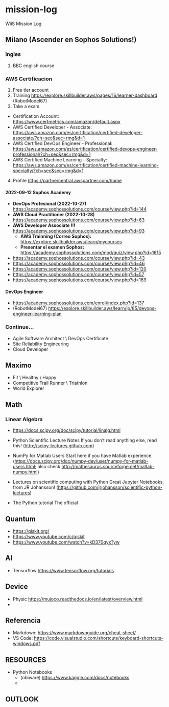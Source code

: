 # mission-log
WiiS Mission Log

## Milano (Ascender en Sophos Solutions!)

### Ingles
1. BBC english course

### AWS Certificacion
1. Free tier account
2. Training https://explore.skillbuilder.aws/pages/16/learner-dashboard (RobotModel67)
3. Take a exam 
  - Certification Account: https://www.certmetrics.com/amazon/default.aspx
  - AWS Certified Developer - Associate: https://aws.amazon.com/es/certification/certified-developer-associate/?ch=sec&sec=rmg&d=1
  - AWS Certified DevOps Engineer - Professional: https://aws.amazon.com/es/certification/certified-devops-engineer-professional/?ch=sec&sec=rmg&d=1
  - AWS Certified Machine Learning - Specialty: https://aws.amazon.com/es/certification/certified-machine-learning-specialty/?ch=sec&sec=rmg&d=1
4. Profile https://partnercentral.awspartner.com/home

#### 2022-09-12 Sophos Academy
  - **DevOps Profesional (2022-10-27)** https://academy.sophossolutions.com/course/view.php?id=144
  - **AWS Cloud Practitioner (2022-10-28)** https://academy.sophossolutions.com/course/view.php?id=63
  - **AWS Developer Associate !!!** https://academy.sophossolutions.com/course/view.php?id=93
    - __AWS Trainning (Correo Sophos):__ https://explore.skillbuilder.aws/learn/mycourses
    - __Presentar el examen Sophos:__ https://academy.sophossolutions.com/mod/quiz/view.php?id=1615
- https://academy.sophossolutions.com/course/view.php?id=43
- https://academy.sophossolutions.com/course/view.php?id=46
- https://academy.sophossolutions.com/course/view.php?id=120
- https://academy.sophossolutions.com/course/view.php?id=57
- https://academy.sophossolutions.com/course/view.php?id=169

#### DevOps Engineer
- https://academy.sophossolutions.com/enrol/index.php?id=137
- (RobotModel67) https://explore.skillbuilder.aws/learn/lp/85/devops-engineer-learning-plan

### Continue...
* Agile Software Architect \ DevOps Certificate
* Site Reliability Engineering
* Cloud Developer

## Maximo
- Fit \ Healthy \ Happy
- Competitive Trail Runner \ Triathlon
- World Explorer

## Math
### Linear Algebra
- https://docs.scipy.org/doc/scipy/tutorial/linalg.html

- Python Scientific Lecture Notes If you don’t read anything else, read this!
(http://scipy-lectures.github.com)
- NumPy for Matlab Users Start here if you have Matlab experience.
(https://docs.scipy.org/doc/numpy-dev/user/numpy-for-matlab-users.html; also
check http://mathesaurus.sourceforge.net/matlab-numpy.html)
- Lectures on scientific computing with Python Great Jupyter Notebooks, from JR
Johansson!
(https://github.com/jrjohansson/scientific-python-lectures)
- The Python tutorial The official

## Quantum
- https://qiskit.org/
- https://www.youtube.com/c/qiskit
- https://www.youtube.com/watch?v=kD370qyxTyw

## AI
- Tensorflow https://www.tensorflow.org/tutorials

## Device
- Physic https://mujoco.readthedocs.io/en/latest/overview.html
- 

## Referencia
- Markdown: https://www.markdownguide.org/cheat-sheet/
- VS Code: https://code.visualstudio.com/shortcuts/keyboard-shortcuts-windows.pdf

## RESOURCES
- Python Notebooks
  - (obiware) https://www.kaggle.com/docs/notebooks
  - 
## OUTLOOK

